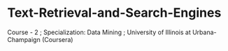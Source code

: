 # Text-Retrieval-and-Search-Engines
Course - 2 ; Specialization: Data Mining ; University of Illinois at Urbana-Champaign (Coursera)
